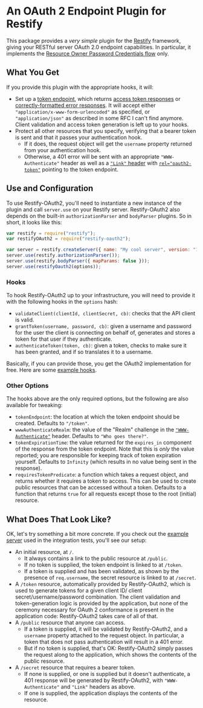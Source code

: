 # An OAuth 2 Endpoint Plugin for Restify

This package provides a *very simple* plugin for the [Restify][] framework, giving your RESTful server OAuth 2.0
endpoint capabilities. In particular, it implements the [Resource Owner Password Credentials flow][ropc] only.

## What You Get

If you provide this plugin with the appropriate hooks, it will:

* Set up a [token endpoint][], which returns [access token responses][token-endpoint-success] or
  [correctly-formatted error responses][token-endpoint-error]. It will accept either
  `"application/x-www-form-urlencoded"` as specified, or `"application/json"` as described in some RFC I can't find
  anymore. Client validation and access token generation is left up to your hooks.
* Protect all other resources that you specify, verifying that a bearer token is sent and that it passes your
  authentication hook.
  * If it does, the request object will get the `username` property returned from your authentication hook.
  * Otherwise, a 401 error will be sent with an appropriate `"WWW-Authenticate"` header as well as a
    [`"Link"` header][web-linking] with [`rel="oauth2-token"`][oauth2-token-rel] pointing to the token endpoint.

## Use and Configuration

To use Restify-OAuth2, you'll need to instantiate a new instance of the plugin and call `server.use` on your Restify
server. Restify-OAuth2 also depends on the built-in `authorizationParser` and `bodyParser` plugins. So in short, it
looks like this:

```js
var restify = require("restify");
var restifyOAuth2 = require("restify-oauth2");

var server = restify.createServer({ name: "My cool server", version: "1.0.0" });
server.use(restify.authorizationParser());
server.use(restify.bodyParser({ mapParams: false }));
server.use(restifyOauth2(options));
```

### Hooks

To hook Restify-OAuth2 up to your infrastructure, you will need to provide it with the following hooks in the `options`
hash:

* `validateClient(clientId, clientSecret, cb)`: checks that the API client is valid.
* `grantToken(username, password, cb)`: given a username and password for the user the client is connecting on behalf
  of, generates and stores a token for that user if they authenticate.
* `authenticateToken(token, cb)`: given a token, checks to make sure it has been granted, and if so translates it to a
  username.

Basically, if you can provide those, you get the OAuth2 implementation for free. Here are some [example hooks][].

### Other Options

The hooks above are the only required options, but the following are also available for tweaking:

* `tokenEndpoint`: the location at which the token endpoint should be created. Defaults to `"/token"`.
* `wwwAuthenticateRealm`: the value of the "Realm" challenge in the [`"WWW-Authenticate"`][www-authenticate] header.
  Defaults to `"Who goes there?"`.
* `tokenExpirationTime`: the value returned for the `expires_in` component of the response from the token endpoint.
  Note that this is *only* the value reported; you are responsible for keeping track of token expiration yourself.
  Defaults to `Infinity` (which results in no value being sent in the response).
* `requiresTokenPredicate`: a function which takes a request object, and returns whether it requires a token to access.
  This can be used to create public resources that can be accessed without a token. Defaults to a function that returns
  `true` for all requests except those to the root (initial) resource.

## What Does That Look Like?

OK, let's try something a bit more concrete. If you check out the [example server][] used in the integration tests,
you'll see our setup:

* An initial resource, at `/`.
  * It always contains a link to the public resource at `/public`.
  * If no token is supplied, the token endpoint is linked to at `/token`.
  * If a token is supplied and has been validated, as shown by the presence of `req.username`, the secret resource is
    linked to at `/secret`.
* A `/token` resource, automatically provided by Restify-OAuth2, which is used to generate tokens for a given client ID/
  client secret/username/password combination. The client validation and token-generation logic is provided by the
  application, but none of the ceremony necessary for OAuth 2 conformance is present in the application code:
  Restify-OAuth2 takes care of all of that.
* A `/public` resource that anyone can access.
  * If a token is supplied, it will be validated by Restify-OAuth2, and a `username` property attached to the request
    object. In particular, a token that does not pass authentication will result in a 401 error.
  * But if no token is supplied, that's OK: Restify-OAuth2 simply passes the request along to the application, which
    shows the contents of the public resource.
* A `/secret` resource that requires a bearer token.
  * If none is supplied, or one is supplied but it doesn't authenticate, a 401 response will be generated by
    Restify-OAuth2, with `"WWW-Authenticate"` and `"Link"` headers as above.
  * If one is supplied, the application displays the contents of the resource.


[Restify]: http://mcavage.github.com/node-restify/
[ropc]: http://tools.ietf.org/html/draft-ietf-oauth-v2-30#section-1.3.3
[token endpoint]: http://tools.ietf.org/html/draft-ietf-oauth-v2-30#section-4.3.2
[token-endpoint-success]: http://tools.ietf.org/html/draft-ietf-oauth-v2-30#section-5.1
[token-endpoint-error]: http://tools.ietf.org/html/draft-ietf-oauth-v2-30#section-5.2
[oauth2-token-rel]: http://tools.ietf.org/html/draft-wmills-oauth-lrdd-01#section-4.1.2
[web-linking]: http://tools.ietf.org/html/rfc5988
[www-authenticate]: http://tools.ietf.org/html/rfc2617#section-3.2.1
[example hooks]: https://github.com/domenic/restify-oauth2/blob/master/examples/hooks.js
[example server]: https://github.com/domenic/restify-oauth2/blob/master/examples/server.js
